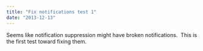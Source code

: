 ```yaml
---
title: "Fix notifications test 1"
date: "2013-12-13"
---
```


<div class="content">
<p>Seems like notification suppression might have broken notifications.  This is
the first test toward fixing them.</p>
</div>
